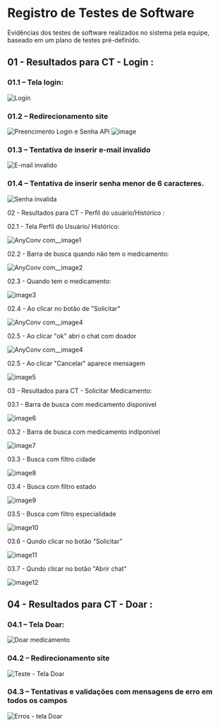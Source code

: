 # Registro de Testes de Software

Evidências dos testes de software realizados no sistema pela equipe, baseado em um plano de testes pré-definido.

## 01 - Resultados para CT - Login :

### 01.1 – Tela login:

![Login](https://github.com/ICEI-PUC-Minas-PMV-ADS/pmv-ads-2023-1-e1-proj-web-t9-time3-projremediosolidario/assets/36486198/12d9f40c-46e4-474a-985b-4b74fe114ab9)

### 01.2 – Redirecionamento site 

![Preencimento Login e Senha API](https://github.com/ICEI-PUC-Minas-PMV-ADS/pmv-ads-2023-1-e1-proj-web-t9-time3-projremediosolidario/assets/36486198/d9e2d633-4e47-4b27-b5c5-a7699760f5ff)
![image](https://github.com/ICEI-PUC-Minas-PMV-ADS/pmv-ads-2023-1-e1-proj-web-t9-time3-projremediosolidario/assets/36486198/c88f56f9-c5de-45f5-ac4a-b634b97c9309)

### 01.3 – Tentativa de inserir e-mail invalido

![E-mail invalido](https://github.com/ICEI-PUC-Minas-PMV-ADS/pmv-ads-2023-1-e1-proj-web-t9-time3-projremediosolidario/assets/36486198/45548343-34e8-4d30-8148-2d1c5c40fd6f)

### 01.4 – Tentativa de inserir senha menor de 6 caracteres.

![Senha invalida](https://github.com/ICEI-PUC-Minas-PMV-ADS/pmv-ads-2023-1-e1-proj-web-t9-time3-projremediosolidario/assets/36486198/27a0b5b2-106f-4f45-a968-df7c2600cb3e)

02 - Resultados para CT - Perfil do usuário/Histórico :

02.1 - Tela Perfil do Usuário/ Histórico:

![AnyConv com__image1](https://github.com/ICEI-PUC-Minas-PMV-ADS/pmv-ads-2023-1-e1-proj-web-t9-time3-projremediosolidario/assets/121464977/254bf029-2242-4a99-82cd-91c1a25c0a63)


02.2 - Barra de busca quando não tem o medicamento:

![AnyConv com__image2](https://github.com/ICEI-PUC-Minas-PMV-ADS/pmv-ads-2023-1-e1-proj-web-t9-time3-projremediosolidario/assets/121464977/77d7e65b-e59c-480a-b3e1-5e08a78bc537)

02.3 - Quando tem o medicamento:


![image3](https://github.com/ICEI-PUC-Minas-PMV-ADS/pmv-ads-2023-1-e1-proj-web-t9-time3-projremediosolidario/assets/121464977/c0341104-576c-429b-9f70-766603adf1b1)


02.4 - Ao clicar no botão de \"Solicitar\"

![AnyConv com__image4](https://github.com/ICEI-PUC-Minas-PMV-ADS/pmv-ads-2023-1-e1-proj-web-t9-time3-projremediosolidario/assets/121464977/1e4cf79b-d761-4832-8ca2-8f93a33d7fbd)


02.5 - Ao clicar \"ok\" abri o chat com doador

![AnyConv com__image4](https://github.com/ICEI-PUC-Minas-PMV-ADS/pmv-ads-2023-1-e1-proj-web-t9-time3-projremediosolidario/assets/121464977/1e4cf79b-d761-4832-8ca2-8f93a33d7fbd)

02.5 - Ao clicar \"Cancelar\" aparece mensagem

![image5](https://github.com/ICEI-PUC-Minas-PMV-ADS/pmv-ads-2023-1-e1-proj-web-t9-time3-projremediosolidario/assets/121464977/9202218a-0679-4e46-981b-4794cc6921ed)


03 - Resultados para CT - Solicitar Medicamento:


03.1 - Barra de busca com medicamento disponivel


![image6](https://github.com/ICEI-PUC-Minas-PMV-ADS/pmv-ads-2023-1-e1-proj-web-t9-time3-projremediosolidario/assets/121464977/c8aefd4a-6a96-42ac-811b-a44068b0c13c)


03.2 - Barra de busca com medicamento indiponivel


![image7](https://github.com/ICEI-PUC-Minas-PMV-ADS/pmv-ads-2023-1-e1-proj-web-t9-time3-projremediosolidario/assets/121464977/54fca16d-fa0e-4a20-aadd-b9cf8d80f827)

03.3 - Busca com filtro cidade

![image8](https://github.com/ICEI-PUC-Minas-PMV-ADS/pmv-ads-2023-1-e1-proj-web-t9-time3-projremediosolidario/assets/121464977/5d209f06-c48a-4893-8ecc-28309f1c9795)


03.4 - Busca com filtro estado

![image9](https://github.com/ICEI-PUC-Minas-PMV-ADS/pmv-ads-2023-1-e1-proj-web-t9-time3-projremediosolidario/assets/121464977/e4e6933e-a873-4186-bf50-471d06142e72)

03.5 - Busca com filtro especialidade

![image10](https://github.com/ICEI-PUC-Minas-PMV-ADS/pmv-ads-2023-1-e1-proj-web-t9-time3-projremediosolidario/assets/121464977/ff9042a7-d012-495f-9ffb-a63faaa0ad76)

03.6 - Qundo clicar no botão \"Solicitar\"

![image11](https://github.com/ICEI-PUC-Minas-PMV-ADS/pmv-ads-2023-1-e1-proj-web-t9-time3-projremediosolidario/assets/121464977/fd36124a-a218-4796-ab21-5f30551c1f69)


03.7 - Qundo clicar no botão \"Abrir chat\"

![image12](https://github.com/ICEI-PUC-Minas-PMV-ADS/pmv-ads-2023-1-e1-proj-web-t9-time3-projremediosolidario/assets/121464977/13c1d778-8576-412c-bbb6-6e759fd6af43)

## 04 - Resultados para CT - Doar :

### 04.1 – Tela Doar:

![Doar medicamento](https://github.com/ICEI-PUC-Minas-PMV-ADS/pmv-ads-2023-1-e1-proj-web-t9-time3-projremediosolidario/assets/121464977/a53991f2-9c43-4beb-bdf9-e2d202af3b26)

### 04.2 – Redirecionamento site 

![Teste - Tela Doar](https://github.com/ICEI-PUC-Minas-PMV-ADS/pmv-ads-2023-1-e1-proj-web-t9-time3-projremediosolidario/assets/121464977/af86874e-9654-4174-92b2-b1e5b5934483)

### 04.3 – Tentativas e validações com mensagens de erro em todos os campos

![Erros - tela Doar](https://github.com/ICEI-PUC-Minas-PMV-ADS/pmv-ads-2023-1-e1-proj-web-t9-time3-projremediosolidario/assets/121464977/5c443b53-3035-4632-86f9-925652be034a)
